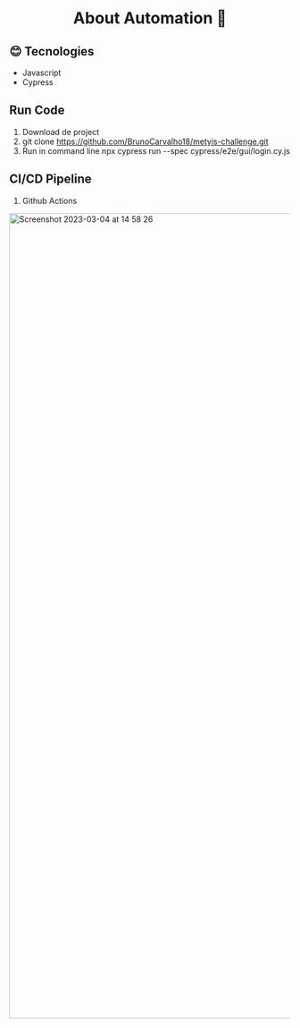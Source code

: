 <h1 align="center"> 
  About Automation 🚀 
</h1>

## :blush: **Tecnologies**

- Javascript
- Cypress


## Run Code

1. Download de project 
2. git clone https://github.com/BrunoCarvalho18/metyis-challenge.git
3. Run in command line npx cypress run --spec cypress/e2e/gui/login.cy.js

## CI/CD Pipeline

1. Github Actions

<img width="1440" alt="Screenshot 2023-03-04 at 14 58 26" src="https://user-images.githubusercontent.com/32099971/222917272-069429c0-10b8-42e0-ac07-9c59c6208632.png">

